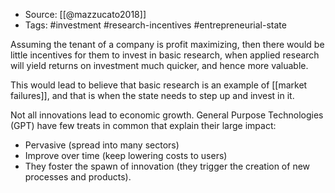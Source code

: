 
- Source: [[@mazzucato2018]]
- Tags: #investment #research-incentives #entrepreneurial-state 

Assuming the tenant of a company is profit maximizing, then there would be little incentives for them to invest in basic research, when applied research will yield returns on investment much quicker, and hence more valuable. 

This would lead to believe that basic research is an example of [[market failures]], and that is when the state needs to step up and invest in it. 

Not all innovations lead to economic growth. General Purpose Technologies (GPT) have few treats in common that explain their large impact:

- Pervasive (spread into many sectors)
- Improve over time (keep lowering costs to users)
- They foster the spawn of innovation (they trigger the creation of new processes and products). 


